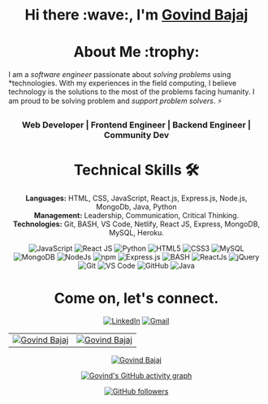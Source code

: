 <h1 align="center" >Hi there :wave:, I'm <a href="https://www.linkedin.com/in/govind-bajaj-7531b5182/" target="_blank"> Govind Bajaj </a></h1>

<h1 align="center">About Me :trophy: </h1>

I am a _software engineer_ passionate about _solving problems_ using \*technologies. With my experiences in the field computing, I believe technology is the solutions to the most of the problems facing humanity. I am proud to be solving problem and _support problem solvers_. ⚡

<h3 align="center"> Web Developer | Frontend Engineer | Backend Engineer | Community Dev</h3>
   <div align="center">

<h1>Technical Skills 🛠</h1>

**Languages:** HTML, CSS, JavaScript, React.js, Express.js, Node.js, MongoDb, Java, Python<br/>
**Management:** Leadership, Communication, Critical Thinking.<br/>
**Technologies:** Git, BASH, VS Code, Netlify, React JS, Express, MongoDB, MySQL, Heroku.

<p align="center">
 <img alt="JavaScript" src="https://img.shields.io/badge/javascript-%23323330.svg?&style=for-the-badge&logo=javascript&logoColor=%23F7DF1E" />
  <img alt="React JS" src="https://img.shields.io/badge/react.js-0078D4?style=for-the-badge&logo=react.js&logoColor=white" />
 <img alt="Python" src="https://img.shields.io/badge/python-%2314354C.svg?style=for-the-badge&logo=python&logoColor=white"/>
<img alt="HTML5" src="https://img.shields.io/badge/html5-%23E34F26.svg?&style=for-the-badge&logo=html5&logoColor=white" />
 <img alt="CSS3" src="https://img.shields.io/badge/css3-%231572B6.svg?&style=for-the-badge&logo=css3&logoColor=white" />
 <img alt="MySQL" src="https://img.shields.io/badge/MySQL-00000F?style=for-the-badge&logo=mysql&logoColor=white" />
 <img alt="MongoDB" src="https://img.shields.io/badge/MongoDB-white?style=for-the-badge&logo=mongodb&logoColor=4EA94B" />
 <img alt="NodeJs" src="https://img.shields.io/badge/Node.js-339933?style=for-the-badge&logo=nodedotjs&logoColor=white" />
    <img alt="npm" src="https://img.shields.io/badge/npm-CB3837?style=for-the-badge&logo=npm&logoColor=white" />
    <img alt="Express.js" src="https://img.shields.io/badge/Express.js-000000?style=for-the-badge&logo=express&logoColor=white" />
    <img alt="BASH" src="https://img.shields.io/badge/Bash-27338e?style=for-the-badge&logo=Bash&logoColor=white" />
    <img alt="ReactJs" src="https://img.shields.io/badge/React-20232A?style=for-the-badge&logo=react&logoColor=61DAFB" />
    <img alt="jQuery" src="https://img.shields.io/badge/jQuery-0769AD?style=for-the-badge&logo=jquery&logoColor=white" />
    <img alt="Git" src="https://img.shields.io/badge/Git-F05032?style=for-the-badge&logo=git&logoColor=white" />
    <img alt="VS Code" src="https://img.shields.io/badge/Visual_Studio_Code-0078D4?style=for-the-badge&logo=visual%20studio%20code&logoColor=white" />
     <img alt="GitHub" src="https://img.shields.io/badge/GitHub-%2314354C.svg?style=for-the-badge&logo=GitHub&logoColor=white"/>
      <img alt="Java" src="https://img.shields.io/badge/java-%23ED8B00.svg?&style=for-the-badge&logo=java&logoColor=white" />
</p>

 <h1 align="center">Come on, let's connect.</h1>

<div align="center">

<a  href="https://www.linkedin.com/in/govind-bajaj-7531b5182/" target="_blank"><img alt="LinkedIn" src="https://img.shields.io/badge/linkedin%20-%230077B5.svg?&style=for-the-badge&logo=linkedin&logoColor=white" /></a>
<a href="mailto:meetgovindbajaj@gmail.com"><img  alt="Gmail" src="https://img.shields.io/badge/Gmail-D14836?style=for-the-badge&logo=gmail&logoColor=white" />

</div>

<table>
  <tr>

<td><img src="https://github-readme-stats.vercel.app/api?username=bajaj277&include_all_commits=true&count_private=true&show_icons=true&line_height=20&title_color=7A7ADB&icon_color=2234AE&text_color=D3D3D3&bg_color=0,000000,130F40" alt="Govind Bajaj" />
    <td><img src="https://github-readme-stats.vercel.app/api/top-langs?username=bajaj277&show_icons=true&locale=en&layout=compact&title_color=7A7ADB&icon_color=2234AE&text_color=D3D3D3&bg_color=0,000000,130F40" alt="Govind Bajaj" /></td>
  </tr>
</table>

<div align="center">
<p><img align="center" src="https://github-readme-streak-stats.herokuapp.com/?user=bajaj277&theme=dark" alt="Govind Bajaj" /></p>
  </div>

[![Govind's GitHub activity graph](https://activity-graph.herokuapp.com/graph?username=bajaj277&theme=xcode)](https://github.com/bajaj277)

[![GitHub followers](https://img.shields.io/github/followers/bajaj277.svg?style=social&label=Follow)](https://github.com/bajaj277?tab=followers)
